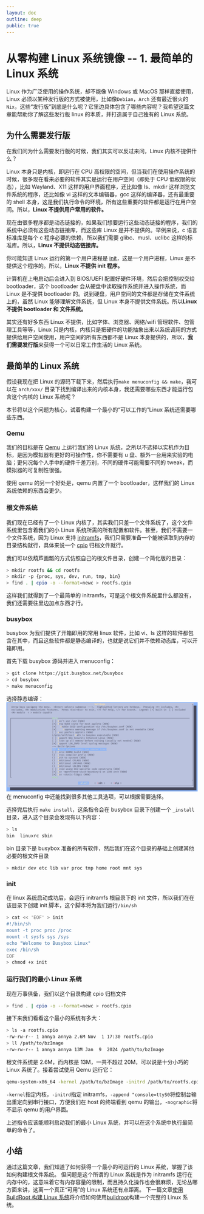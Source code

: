 ```yaml
---
layout: doc
outline: deep
public: true
---
```


# 从零构建 Linux 系统镜像 -- 1. 最简单的 Linux 系统
Linux 作为广泛使用的操作系统，却不能像 Windows 或 MacOS 那样直接使用，Linux 必须以某种发行版的方式被使用，比如像`Debian`，`Arch` 还有最近很火的 `Nix`，这些“发行版”到底是什么呢？它里边具体包含了哪些内容呢？我希望这篇文章能帮助你了解这些发行版 linux 的本质，并打造属于自己独有的 Linux 系统。

<!-- intro -->

## 为什么需要发行版
在我们问为什么需要发行版的时候，我们其实可以反过来问，Linux 内核不提供什么？

Linux 本身只是内核，即运行在 CPU 高权限的空间，但当我们在使用操作系统的时候，很多现在看来必要的软件其实是运行在用户空间（即处于 CPU 低权限的状态），比如 Wayland、X11 这样的用户界面程序，还比如像 ls、mkdir 这样浏览文件系统的程序，还比如像 vi 这样的文本编辑器，gcc 这样的编译器，还有最重要的 shell 本身，这是我们执行命令的环境，所有这些重要的软件都是运行在用户空间。所以，**Linux 不提供用户常用的软件。**

现在由很多程序都是动态链接的，如果我们想要运行这些动态链接的程序，我们的系统中必须有这些动态链接库，而这些库 Linux 是并不提供的。举例来说，c 语言标准库是每个 c 程序必要的依赖，所以我们需要 glibc、musl、uclibc 这样的标准库。所以，**Linux 不提供动态链接库。**

你可能知道 Linux 运行的第一个用户进程是 [init](https://www.wikiwand.com/en/articles/Init)，这是一个用户进程，Linux 是不提供这个程序的。所以，**Linux 不提供 init 程序。**

计算机在上电启动后会进入到 BIOS/UEFI 配置好硬件环境，然后会把控制权交给 bootloader，这个 bootloader 会从硬盘中读取操作系统并进入操作系统，而 Linux 是不提供 bootloader 的。说到硬盘，用户空间的文件都是存储在文件系统上的，虽然 Linux 能够理解文件系统，但 Linux 本身不提供文件系统。所以**Linux 不提供 bootloader 和 文件系统。**

其实还有好多东西 Linux 不提供，比如字体、浏览器、网络/wifi 管理软件、包管理工具等等，Linux 只是内核，内核只是把硬件的功能抽象出来以系统调用的方式提供给用户空间使用，用户空间的所有东西都不是 Linux 本身提供的，所以，**我们需要发行版**来获得一个可以日常工作生活的 Linux 系统。

## 最简单的 Linux 系统
假设我现在把 Linux 的源码下载下来，然后执行`make menuconfig && make`，我可以在 `arch/xxx/` 目录下找到编译出来的内核本身，我还需要哪些东西才能运行包含这个内核的 Linux 系统呢？

本节将以这个问题为核心，试着构建一个最小的“可以工作的”Linux 系统还需要哪些东西。

### Qemu
我们的目标是在 [Qemu](https://www.qemu.org/)  上运行我们的 Linux 系统，之所以不选择以实机作为目标，是因为模拟器有更好的可操作性，你不需要有 u 盘、额外一台用来实验的电脑；更何况每个人手中的硬件千差万别，不同的硬件可能需要不同的 tweak，而模拟器的可复制性很强。

使用 qemu 的另一个好处是，qemu 内置了一个 bootloader，这样我们的 Linux 系统依赖的东西会更少。

### 根文件系统
我们现在已经有了一个 Linux 内核了，其实我们只差一个文件系统了，这个文件系统里包含着我们的小 Linux 系统所需的所有配置和软件。甚至，我们不需要一个文件系统，因为 Linux 支持 [initramfs](https://www.wikiwand.com/en/articles/Initramfs)，我们只需要准备一个能被读取到内存的目录结构就行，具体来说一个 [cpio](https://www.wikiwand.com/en/articles/Cpio) 归档文件就行。

我们可以依葫芦画瓢的方式仿照自己的根文件目录，创建一个简化版的目录：
```sh
> mkdir rootfs && cd rootfs
> mkdir -p {proc, sys, dev, run, tmp, bin}
> find . | cpio -o --format=newc > rootfs.cpio
```

这样我们就得到了一个最简单的 initramfs，可是这个根文件系统里什么都没有，我们还需要往里边加点东西才行。

### busybox
busybox 为我们提供了开箱即用的常用 linux 软件，比如 vi、ls 这样的软件都包含在其中，而且这些软件都是静态编译的，也就是说它们并不依赖动态库，可以开箱即用。

首先下载 busybox 源码并进入 menuconfig：
```sh
> git clone https://git.busybox.net/busybox
> cd busybox
> make menuconfig
```
选择静态编译：
![在 menuconfig 中选择静态编译](./busybox_menuconfig.png)
在 menuconfig 中还能找到很多其他工具选项，可以根据需要选择。

选择完后执行 `make install`，这条指令会在 busybox 目录下创建一个 `_install`目录，进入这个目录会发现有以下内容：
```sh
> ls
bin  linuxrc sbin
```
bin 目录下是 busybox 准备的所有软件，然后我们在这个目录的基础上创建其他必要的根文件目录
```sh
> mkdir dev etc lib var proc tmp home root mnt sys
```

### init
在 linux 系统启动成功后，会运行 initramfs 根目录下的 init 文件，所以我们在在该目录下创建 init 脚本，这个脚本将为我们运行`/bin/sh`
```sh
> cat << 'EOF' > init
#!/bin/sh
mount -t proc proc /proc
mount -t sysfs sys /sys
echo "Welcome to Busybox Linux"
exec /bin/sh
EOF
> chmod +x init
```

### 运行我们的最小 Linux 系统
现在万事俱备，我们以这个目录构建 cpio 归档文件
```sh
> find . | cpio -o --format=newc > rootfs.cpio
```
接下来我们看看这个最小的系统有多大：
```sh
> ls -a rootfs.cpio
-rw-rw-r-- 1 annya annya 2.6M Nov  1 17:30 rootfs.cpio
> ll /path/to/bzImage
-rw-rw-r-- 1 annya annya 13M Jan  9  2024 /path/to/bzImage
```
根文件系统是 2.6M，而内核是 13M，一共不超过 20M，可以说是十分小巧的 Linux 系统了。接着尝试使用 Qemu 运行它：
```sh
qemu-system-x86_64 -kernel /path/to/bzImage -initrd /path/to/rootfs.cpio -append "console=ttyS0" -nographic
```
`-kernel`指定内核，`-initrd`指定 initramfs，`-append "console=ttyS0`将控制台输出重定向到串行接口，方便我们在 host 的终端看到 qemu 的输出，`-nographic`将不显示 qemu 的用户界面。

上述指令应该能顺利启动我们的最小 Linux 系统，并可以在这个系统中执行最简单的命令了。


## 小结
通过这篇文章，我们知道了如何获得一个最小的可运行的 Linux 系统，掌握了该如何构建根文件系统。
但问题是这个所谓的 Linux 系统是作为 initramfs 运行在内存中的，这意味着它有内存容量的限制，而且持久化操作也会很麻烦，无论丛哪方面来讲，这离一个真正“可用”的 Linux 系统还有点距离。
下一篇文章[使用 BuildRoot 构建 Linux 系统](./从零构建linux系统镜像2)将介绍如何使用[buildroot](https://buildroot.org/)构建一个完整的 Linux 系统。
